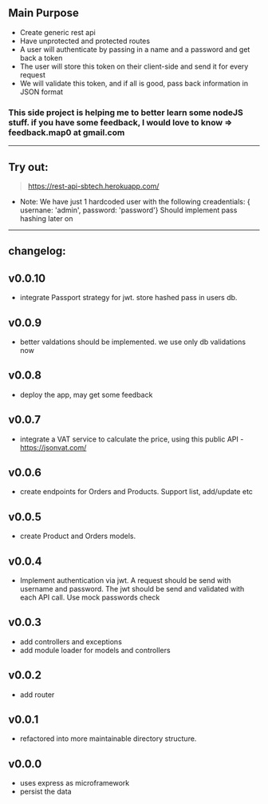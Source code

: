 ## Main Purpose
- Create generic rest api
- Have unprotected and protected routes
- A user will authenticate by passing in a name and a password and get back a token
- The user will store this token on their client-side and send it for every request
- We will validate this token, and if all is good, pass back information in JSON format

### This side project is helping me to better learn some nodeJS stuff. if you have some feedback, I would love to know =>	feedback.map0 at gmail.com
---
## Try out:
> https://rest-api-sbtech.herokuapp.com/

- Note: We have just 1 hardcoded user with the following creadentials:
{ usernane: 'admin', password: 'password'}
Should implement pass hashing later on
---

## changelog:

## v0.0.10
- integrate Passport strategy for jwt. store hashed pass in users db.

## v0.0.9
- better valdations should be implemented. we use only db validations now

## v0.0.8
- deploy the app, may get some feedback

## v0.0.7
- integrate a VAT service to calculate the price, using this public API - https://jsonvat.com/

## v0.0.6
- create endpoints for Orders and Products. Support list, add/update etc

## v0.0.5
- create Product and Orders models.

## v0.0.4
- Implement authentication via jwt. A request should be send with username and password.
The jwt should be send and validated with each API call. Use mock passwords check

## v0.0.3
- add controllers and exceptions
- add module loader for models and controllers

## v0.0.2
- add router

## v0.0.1
- refactored into more maintainable directory structure.

## v0.0.0
- uses express as microframework
- persist the data